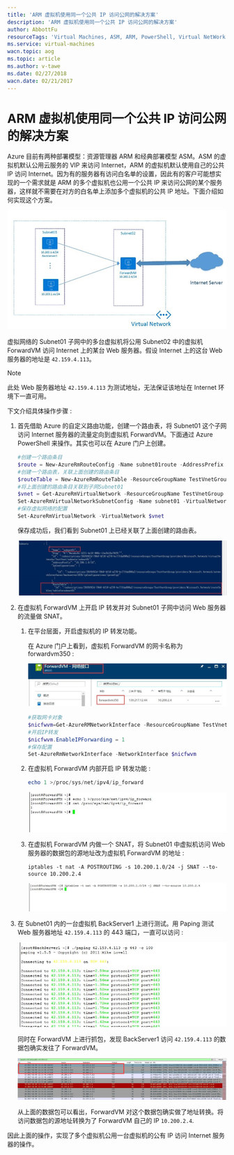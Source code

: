 ```yaml
---
title: 'ARM 虚拟机使用同一个公共 IP 访问公网的解决方案'
description: 'ARM 虚拟机使用同一个公共 IP 访问公网的解决方案'
author: AbbottFu
resourceTags: 'Virtual Machines, ASM, ARM, PowerShell, Virtual NetWork'
ms.service: virtual-machines
wacn.topic: aog
ms.topic: article
ms.author: v-tawe
ms.date: 02/27/2018
wacn.date: 02/21/2017
---
```


# ARM 虚拟机使用同一个公共 IP 访问公网的解决方案

Azure 目前有两种部署模型：资源管理器 ARM 和经典部署模型 ASM。ASM 的虚拟机默认公用云服务的 VIP 来访问 Internet，ARM 的虚拟机默认使用自己的公共 IP 访问 Internet。因为有的服务器有访问白名单的设置，因此有的客户可能想实现的一个需求就是 ARM 的多个虚拟机也公用一个公共 IP 来访问公网的某个服务器，这样就不需要在对方的白名单上添加多个虚拟机的公共 IP 地址。下面介绍如何实现这个方案。

![virtual-network](./media/aog-virtual-machines-access-public-network-with-same-pip/virtual-network.jpg)

虚拟网络的 Subnet01 子网中的多台虚拟机将公用 Subnet02 中的虚拟机 ForwardVM 访问 Internet 上的某台 Web 服务器。假设 Internet 上的这台 Web 服务器的地址是 `42.159.4.113`。

> [!NOTE]
> 此处 Web 服务器地址 `42.159.4.113` 为测试地址，无法保证该地址在 Internet 环境下一直可用。

下文介绍具体操作步骤 :

1. 首先借助 Azure 的自定义路由功能，创建一个路由表，将 Subnet01 这个子网访问 Internet 服务器的流量定向到虚拟机 ForwardVM。下面通过 Azure PowerShell 来操作。其实也可以在 Azure 门户上创建。

    ```powershell
    #创建一个路由条目
    $route = New-AzureRmRouteConfig -Name subnet01route -AddressPrefix 42.159.4.113/8 -NextHopType VirtualAppliance -NextHopIpAddress 10.200.2.4
    #创建一个路由表，关联上面创建的路由条目
    $routeTable = New-AzureRmRouteTable -ResourceGroupName TestVnetGroup –Location “China North” -Name tableforsubnet01 -Route $route
    #将上面创建的路由条目关联到子网Subnet01
    $vnet = Get-AzureRmVirtualNetwork -ResourceGroupName TestVnetGroup -Name TestVnet
    Set-AzureRmVirtualNetworkSubnetConfig -Name subnet01 -VirtualNetwork $vnet -AddressPrefix 10.200.1.0/24 –RouteTable $routeTable
    #保存虚拟网络的配置
    Set-AzureRmVirtualNetwork -VirtualNetwork $vnet
    ```

    保存成功后，我们看到 Subnet01 上已经关联了上面创建的路由表。

    ![subnet01](./media/aog-virtual-machines-access-public-network-with-same-pip/subnet01.jpg)

2. 在虚拟机 ForwardVM 上开启 IP 转发并对 Subnet01 子网中访问 Web 服务器的流量做 SNAT。

    1. 在平台层面，开启虚拟机的 IP 转发功能。

        在 Azure 门户上看到，虚拟机 ForwardVM 的网卡名称为 forwardvm350 : 

        ![forwardvm](./media/aog-virtual-machines-access-public-network-with-same-pip/forwardvm.jpg)

        ```powershell
        #获取网卡对象
        $nicfwvm=Get-AzureRMNetworkInterface -ResourceGroupName TestVnetGroup -Name forwardvm350
        #开启IP转发
        $nicfwvm.EnableIPForwarding = 1
        #保存配置
        Set-AzureRmNetworkInterface -NetworkInterface $nicfwvm
        ```

    2. 在虚拟机 ForwardVM 内部开启 IP 转发功能 :

        ```powershell
        echo 1 >/proc/sys/net/ipv4/ip_forward
        ```

        ![ip-forward](./media/aog-virtual-machines-access-public-network-with-same-pip/ip-forward.jpg)	

    3. 在虚拟机 ForwardVM 内做一个 SNAT，将 Subnet01 中虚拟机访问 Web 服务器的数据包的源地址改为虚拟机 ForwardVM 的地址 :

        ```
        iptables -t nat -A POSTROUTING -s 10.200.1.0/24 -j SNAT --to-source 10.200.2.4
        ```

        ![iptables](./media/aog-virtual-machines-access-public-network-with-same-pip/iptables.jpg)

3. 在 Subnet01 内的一台虚拟机 BackServer1 上进行测试。用 Paping 测试 Web 服务器地址 `42.159.4.113` 的 443 端口，一直可以访问 :

    ![paping](./media/aog-virtual-machines-access-public-network-with-same-pip/paping.jpg)

    同时在 ForwardVM 上进行抓包，发现 BackServer1 访问 `42.159.4.113` 的数据包确实发往了 ForwardVM。

    ![backserver1](./media/aog-virtual-machines-access-public-network-with-same-pip/backserver1.jpg)

    从上面的数据包可以看出，ForwardVM 对这个数据包确实做了地址转换。将访问数据包的源地址转换为了 ForwardVM 自己的 IP `10.200.2.4`.

因此上面的操作，实现了多个虚拟机公用一台虚拟机的公有 IP 访问 Internet 服务器的操作。